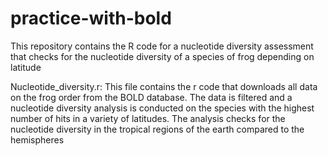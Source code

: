 # practice-with-bold
This repository contains the R code for a nucleotide diversity assessment that checks for the nucleotide diversity of a species of frog depending on latitude

Nucleotide_diversity.r: This file contains the r code that downloads all data on the frog order from the BOLD database. The data is filtered and a nucleotide diversity analysis is conducted on the species with the highest number of hits in a variety of latitudes. The analysis checks for the nucleotide diversity in the tropical regions of the earth compared to the hemispheres
